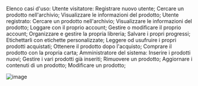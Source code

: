 Elenco casi d'uso:
  Utente visitatore:
    Registrare nuovo utente;
    Cercare un prodotto nell'archivio;
    Visualizzare le informazioni del prodotto;
  Utente registrato:
    Cercare un prodotto nell'archivio;
    Visualizzare le informazioni del prodotto;
    Loggare con il proprio account;
    Gestire o modificare il proprio account;
    Organizzare e gestire la propria libreria;
    Salvare i propri progressi;
    Etichettarli con etichette personalizzate;
    Leggere od usufruire i propri prodotti acquistati;
    Ottenere il prodotto dopo l'acquisto;
    Comprare il prodotto con la propria carta;
  Amministratore del sistema:
    Inserire i prodotti nuovi;
    Gestire i vari prodotti già inseriti;
    Rimuovere un prodotto;
    Aggiornare i contenuti di un prodotto;
    Modificare un prodotto;

![image](https://github.com/espiker/Lavoro-GEP/assets/146268378/e988e719-dd0c-4068-8062-acd9ea4573c4)
